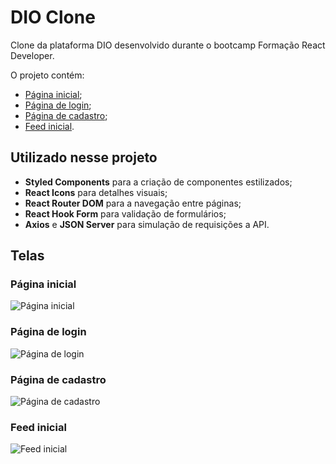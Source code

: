 # DIO Clone

Clone da plataforma DIO desenvolvido durante o bootcamp Formação React Developer.

O projeto contém:

- [Página inicial](#página-inicial);
- [Página de login](#página-de-login);
- [Página de cadastro](#página-de-cadastro);
- [Feed inicial](#feed-inicial).

## Utilizado nesse projeto

- **Styled Components** para a criação de componentes estilizados;
- **React Icons** para detalhes visuais;
- **React Router DOM** para a navegação entre páginas;
- **React Hook Form** para validação de formulários;
- **Axios** e **JSON Server** para simulação de requisições a API.

## Telas

### Página inicial

![Página inicial](https://user-images.githubusercontent.com/56568057/222293131-fe5eebe4-eb0e-4118-b667-740cf01c70e1.png)

### Página de login

![Página de login](https://user-images.githubusercontent.com/56568057/222295873-5c7e92f0-45d0-4a93-b5fe-c357b999b848.png)

### Página de cadastro

![Página de cadastro](https://user-images.githubusercontent.com/56568057/222293156-08b3bad7-a598-49a9-88aa-ee30467e7289.png)

### Feed inicial

![Feed inicial](https://user-images.githubusercontent.com/56568057/222293169-8c55ab2f-0a7a-48c9-9f0e-1ea075167669.png)
